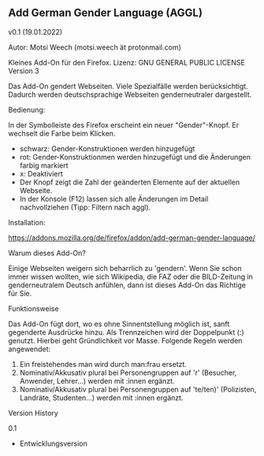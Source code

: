 
Add German Gender Language (AGGL)
---------------------------------

v0.1 (19.01.2022)

Autor: Motsi Weech (motsi.weech ät protonmail.com)

Kleines Add-On für den Firefox.
Lizenz: GNU GENERAL PUBLIC LICENSE Version 3


Das Add-On gendert Webseiten.
Viele Spezialfälle werden berücksichtigt. Dadurch werden deutschsprachige Webseiten genderneutraler dargestellt. 


Bedienung:

In der Symbolleiste des Firefox erscheint ein neuer "Gender"-Knopf. Er wechselt die Farbe beim Klicken.
- schwarz: Gender-Konstruktionen werden hinzugefügt
- rot: Gender-Konstruktionmen werden hinzugefügt und die Änderungen farbig markiert
- x: Deaktiviert
- Der Knopf zeigt die Zahl der geänderten Elemente auf der aktuellen Webseite.
- In der Konsole (F12) lassen sich alle Änderungen im Detail nachvollziehen (Tipp: Filtern nach aggl).


Installation:

https://addons.mozilla.org/de/firefox/addon/add-german-gender-language/


Warum dieses Add-On?

Einige Webseiten weigern sich beharrlich zu 'gendern'. Wenn Sie schon immer wissen wollten, wie sich Wikipedia, die FAZ oder die BILD-Zeitung in genderneutralem Deutsch anfühlen, dann ist dieses Add-On das Richtige für Sie.


Funktionsweise

Das Add-On fügt dort, wo es ohne Sinnentstellung möglich ist, sanft gegenderte Ausdrücke hinzu. Als Trennzeichen wird der Doppelpunkt (:) genutzt. Hierbei geht Gründlichkeit vor Masse. Folgende Regeln werden angewendet:

1. Ein freistehendes man wird durch man:frau ersetzt.
2. Nominativ/Akkusativ plural bei Personengruppen auf 'r' (Besucher, Anwender, Lehrer...) werden mit :innen ergänzt.
3. Nominativ/Akkusativ plural bei Personengruppen auf 'te/ten)' (Polizisten, Landräte, Studenten...) werden mit :innen ergänzt.


Version History

0.1
- Entwicklungsversion